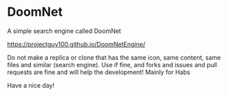 # DoomNet
A simple search engine called DoomNet

<a href="https://projectguy100.github.io/DoomNetEngine/">https://projectguy100.github.io/DoomNetEngine/</a>

Do not make a replica or clone that has the same icon, same content, same files and similar (search engine).
Use if fine, and forks and issues and pull requests are fine and will help the development!
Mainly for Habs

Have a nice day!